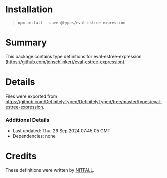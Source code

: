 # Installation
> `npm install --save @types/eval-estree-expression`

# Summary
This package contains type definitions for eval-estree-expression (https://github.com/jonschlinkert/eval-estree-expression).

# Details
Files were exported from https://github.com/DefinitelyTyped/DefinitelyTyped/tree/master/types/eval-estree-expression.

### Additional Details
 * Last updated: Thu, 26 Sep 2024 07:45:05 GMT
 * Dependencies: none

# Credits
These definitions were written by [NITFALL](https://github.com/NITFALL).
